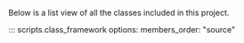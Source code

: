 Below is a list view of all the classes included in this project.

::: scripts.class_framework
    options:
        members_order: "source"